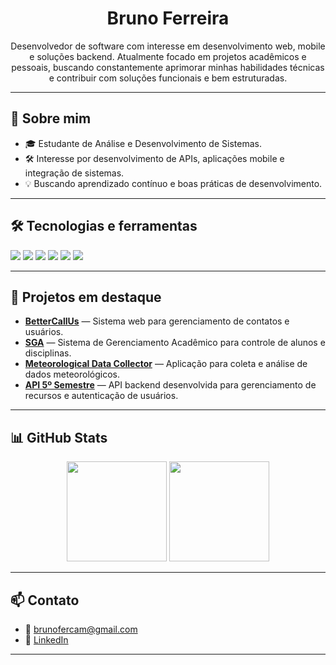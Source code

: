 <h1 align="center">Bruno Ferreira</h1>

<p align="center">
  Desenvolvedor de software com interesse em desenvolvimento web, mobile e soluções backend. Atualmente focado em projetos acadêmicos e pessoais, buscando constantemente aprimorar minhas habilidades técnicas e contribuir com soluções funcionais e bem estruturadas.
</p>

---

## 📌 Sobre mim

- 🎓 Estudante de Análise e Desenvolvimento de Sistemas.
- 🛠️ Interesse por desenvolvimento de APIs, aplicações mobile e integração de sistemas.
- 💡 Buscando aprendizado contínuo e boas práticas de desenvolvimento.

---

## 🛠️ Tecnologias e ferramentas

<div>
  <img src="https://img.shields.io/badge/JavaScript-000?style=for-the-badge&logo=javascript" />
  <img src="https://img.shields.io/badge/React-000?style=for-the-badge&logo=react" />
  <img src="https://img.shields.io/badge/Node.js-000?style=for-the-badge&logo=node.js" />
  <img src="https://img.shields.io/badge/Flutter-000?style=for-the-badge&logo=flutter" />
  <img src="https://img.shields.io/badge/MySQL-000?style=for-the-badge&logo=mysql" />
  <img src="https://img.shields.io/badge/PostgreSQL-000?style=for-the-badge&logo=postgresql" />
</div>

---

## 🚀 Projetos em destaque

- [**BetterCallUs**](https://github.com/BananaaScript/BetterCallUs) — Sistema web para gerenciamento de contatos e usuários.
- [**SGA**](https://github.com/BananaaScript/SGA) — Sistema de Gerenciamento Acadêmico para controle de alunos e disciplinas.
- [**Meteorological Data Collector**](https://github.com/BananaScripts/Meteorological-Data-Collector) — Aplicação para coleta e análise de dados meteorológicos.
- [**API 5º Semestre**](https://github.com/BananaScripts/API_5-Semester) — API backend desenvolvida para gerenciamento de recursos e autenticação de usuários.

---

## 📊 GitHub Stats

<div align="center">
  <img height="160em" src="https://github-readme-stats.vercel.app/api?username=BrunoFerCam&show_icons=true&theme=default" />
  <img height="160em" src="https://github-readme-stats.vercel.app/api/top-langs/?username=BrunoFerCam&layout=compact&theme=default" />
</div>

---

## 📫 Contato

- 📧 [brunofercam@gmail.com](mailto:brunofercam@gmail.com)
- 🔗 [LinkedIn](https://www.linkedin.com/in/seu-linkedin-aqui)

---

